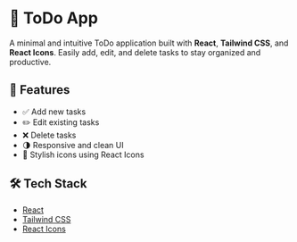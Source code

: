 # 📝 ToDo App

A minimal and intuitive ToDo application built with **React**, **Tailwind CSS**, and **React Icons**. Easily add, edit, and delete tasks to stay organized and productive.

## 🚀 Features

- ✅ Add new tasks
- ✏️ Edit existing tasks
- ❌ Delete tasks
- 🌗 Responsive and clean UI
- 🎨 Stylish icons using React Icons

## 🛠 Tech Stack

- [React](https://reactjs.org/)
- [Tailwind CSS](https://tailwindcss.com/)
- [React Icons](https://react-icons.github.io/react-icons/)


